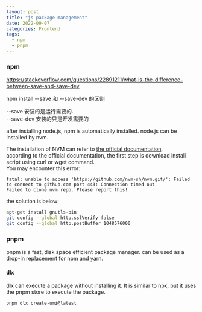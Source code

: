 ```yaml
---
layout: post
title: "js package management"
date: 2022-09-07
categories: Frontend
tags:
  - npm
  - pnpm
---
```


### npm

https://stackoverflow.com/questions/22891211/what-is-the-difference-between-save-and-save-dev

npm install --save 和 --save-dev 的区别

--save 安装的是运行需要的.  
--save-dev 安装的只是开发需要的

after installing node.js, npm is automatically installed. node.js can be installed by nvm.

The installation of NVM can refer to [the official documentation](https://github.com/nvm-sh/nvm#installing-and-updating).  
according to the official documentation, the first step is download install script using curl or wget command.  
You may encounter this error:

```text
fatal: unable to access 'https://github.com/nvm-sh/nvm.git/': Failed to connect to github.com port 443: Connection timed out
Failed to clone nvm repo. Please report this!
```

the solution is below:

```bash
apt-get install gnutls-bin
git config --global http.sslVerify false
git config --global http.postBuffer 1048576000
```

### pnpm

pnpm is a fast, disk space efficient package manager. can be used as a drop-in replacement for npm and yarn.

#### dlx

dlx can execute a package without installing it. It is similar to npx, but it uses the pnpm store to execute the package.

```bash
pnpm dlx create-umi@latest
```
